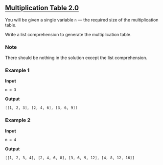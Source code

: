 ## [Multiplication Table 2.0](../../../solutions/3.3/33_q.py)

You will be given a single variable `n` — the required size of the multiplication table.

Write a list comprehension to generate the multiplication table.

### Note

There should be nothing in the solution except the list comprehension.

### Example 1

__Input__
```plaintext
n = 3
```

__Output__
```plaintext
[[1, 2, 3], [2, 4, 6], [3, 6, 9]]
```

### Example 2

__Input__
```plaintext
n = 4
```

__Output__
```plaintext
[[1, 2, 3, 4], [2, 4, 6, 8], [3, 6, 9, 12], [4, 8, 12, 16]]
```
